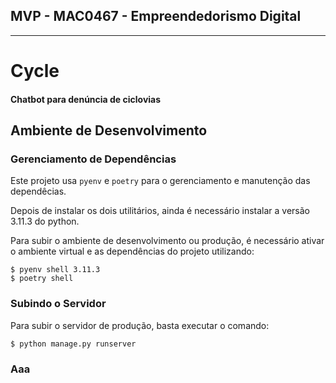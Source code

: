 ## MVP - MAC0467 - Empreendedorismo Digital
---
# Cycle
#### Chatbot para denúncia de ciclovias


## Ambiente de Desenvolvimento

### Gerenciamento de Dependências

Este projeto usa `pyenv` e `poetry` para o gerenciamento e manutenção das dependêcias.

Depois de instalar os dois utilitários, ainda é necessário instalar a versão 3.11.3 do python.

Para subir o ambiente de desenvolvimento ou produção, é necessário ativar o ambiente virtual e as dependências do projeto utilizando:

```[bash]
$ pyenv shell 3.11.3
$ poetry shell
```

### Subindo o Servidor

Para subir o servidor de produção, basta executar o comando:
```[bash]
$ python manage.py runserver
``` 

### Aaa